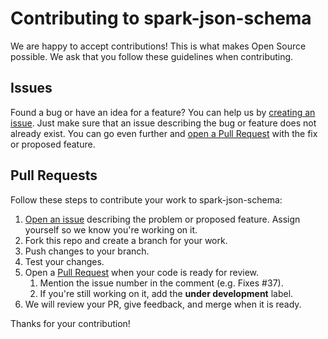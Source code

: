 # Contributing to spark-json-schema

We are happy to accept contributions! This is what makes Open Source possible. We ask
that you follow these guidelines when contributing.

## Issues
Found a bug or have an idea for a feature? You can help us by [creating an issue](https://github.com/zalando-incubator/spark-json-schema/issues).
Just make sure that an issue describing the bug or feature does not already exist. You can go even further and
[open a Pull Request](https://github.com/zalando-incubator/spark-json-schema/pulls) with the fix or proposed feature.

## Pull Requests
Follow these steps to contribute your work to spark-json-schema:

1. [Open an issue](https://github.com/zalando-incubator/spark-json-schema/issues) describing the problem or proposed feature. Assign yourself so we know you're working on it.
1. Fork this repo and create a branch for your work.
1. Push changes to your branch.
1. Test your changes.
1. Open a [Pull Request](https://github.com/zalando-incubator/spark-json-schema/pulls) when your code is ready for review.
    1. Mention the issue number in the comment (e.g. Fixes #37).
    1. If you're still working on it, add the **under development** label.
1. We will review your PR, give feedback, and merge when it is ready.

Thanks for your contribution!
